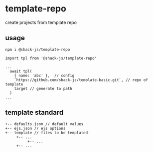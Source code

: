# template-repo

create projects from template repo

## usage

```
npm i @shack-js/template-repo
```

```
import tpl from '@shack-js/template-repo'

...
  await tpl(
    { name: 'abc' },  // config
    `https://github.com/shack-js/template-basic.git`, // repo of template 
    target // generate to path
  )
...

```

## template standard

```
+-- defaults.json // default values
+-- ejs.json // ejs options
+-- template // files to be templated
     +-- ...
          +-- ...
     +-- ...
```

